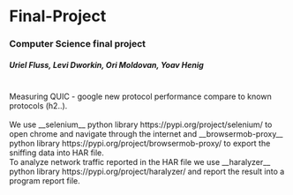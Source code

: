 # Final-Project
### Computer Science final project
##### Uriel Fluss, Levi Dworkin, Ori Moldovan, Yoav Henig
<br />
Measuring QUIC - google new protocol performance compare to known protocols (h2..).<br />
<br />
We use __selenium__ python library https://pypi.org/project/selenium/ to open chrome and navigate through the internet and __browsermob-proxy__ python library https://pypi.org/project/browsermob-proxy/ to export the sniffing data into HAR file.<br />
To analyze network traffic reported in the HAR file we use __haralyzer__ python library https://pypi.org/project/haralyzer/ and report the result into a program report file.
